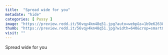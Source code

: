 ```yaml
---
title:  "Spread wide for you"
metadate: "hide"
categories: [ Pussy ]
image: "https://preview.redd.it/56vqy4km48q51.jpg?auto=webp&s=1b9e6263824ddf1229e38b41245165f662107004"
thumb: "https://preview.redd.it/56vqy4km48q51.jpg?width=640&crop=smart&auto=webp&s=3893796c6d83d4bec9e59efda23efb625b16112f"
visit: ""
---
```

Spread wide for you

